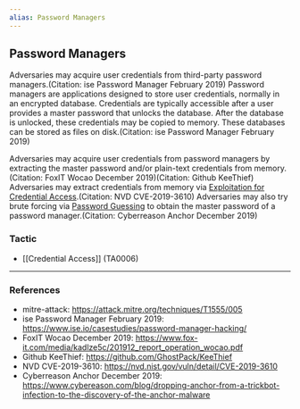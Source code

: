```yaml
---
alias: Password Managers
---
```


## Password Managers

Adversaries may acquire user credentials from third-party password managers.(Citation: ise Password Manager February 2019) Password managers are applications designed to store user credentials, normally in an encrypted database. Credentials are typically accessible after a user provides a master password that unlocks the database. After the database is unlocked, these credentials may be copied to memory. These databases can be stored as files on disk.(Citation: ise Password Manager February 2019)

Adversaries may acquire user credentials from password managers by extracting the master password and/or plain-text credentials from memory.(Citation: FoxIT Wocao December 2019)(Citation: Github KeeThief) Adversaries may extract credentials from memory via [Exploitation for Credential Access](https://attack.mitre.org/techniques/T1212).(Citation: NVD CVE-2019-3610)
 Adversaries may also try brute forcing via [Password Guessing](https://attack.mitre.org/techniques/T1110/001) to obtain the master password of a password manager.(Citation: Cyberreason Anchor December 2019)


### Tactic

- [[Credential Access]] (TA0006)


---
### References

- mitre-attack: https://attack.mitre.org/techniques/T1555/005
- ise Password Manager February 2019: https://www.ise.io/casestudies/password-manager-hacking/
- FoxIT Wocao December 2019: https://www.fox-it.com/media/kadlze5c/201912_report_operation_wocao.pdf
- Github KeeThief: https://github.com/GhostPack/KeeThief
- NVD CVE-2019-3610: https://nvd.nist.gov/vuln/detail/CVE-2019-3610
- Cyberreason Anchor December 2019: https://www.cybereason.com/blog/dropping-anchor-from-a-trickbot-infection-to-the-discovery-of-the-anchor-malware
